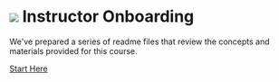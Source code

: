 # ![](https://ga-dash.s3.amazonaws.com/production/assets/logo-9f88ae6c9c3871690e33280fcf557f33.png) Instructor Onboarding

We've prepared a series of readme files that review the concepts and materials provided for this course. 

[Start Here](./01-your-students.md)
